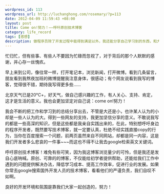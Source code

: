 ```yaml
--- 
wordpress_id: 113
wordpress_url: http://luchanghong.com/rosemary/?p=113
date: 2012-04-09 11:59:43 +08:00
layout: post
title: Come on!努力！——呼吁原创技术博客
category: life_record
tags: [感想]
description: 做程序员除了开发过程中能得到满足以外，我还能分享自己学习到的东西，和大家一起交流探讨，感到很高兴。但是有好多博客都是转载别人的文章，而且不加验证，大多是出于商业目的，疯狂的抓数据，真是没办法，呼吁大家搞原创。
---
```

忙归忙，但有些事、有些人不要因为忙碌而忽视了，对于背后的那个人默默的感谢，并心存一丝愧疚。

早上来到公司，像往常一样，打开笔记本，浏览新闻，打开微博。看到几条留言，朋友看到我熬夜加班的微博提醒我注意身体，很感动；有个网友说看到我写的博客，觉得很不错，期待我写得更多些……

北京天气已是20℃+，好天气，做自己感兴趣的工作，有人关心、支持、肯定，这才是生活的意义。我也会更加坚定对自己说：come on!努力！

我会不断的把工作和学习到的总结分享出去，不管是大还是小，也许某人认为的小却是一些人认为的大。得到一些网友的支持，我更加坚信分享的意义。不敢说我写的都是一些高深的知识，但是这些都是我亲自实践出来的，在此，特别想呼吁身边的程序开发者，既然要写技术博客，就一定要认真，杜绝不经实践直接copy的行为，当你在百度搜索一个问题，前两页虽然来自不同网站，却都是同一内容，这是我们开发者多么悲哀的一件事~~~而这也不得不让我去google检索英文关键词。

呼吁原创技术博客！难免有些可笑，因为我这博客浏览量少的可怜，但是我还是发自心底呐喊。原创、可靠的的博客，不仅能给初学者提供帮助，还能给我们工作中遇到的问题提供解决办法，降低学习成本、提高工作效率，促进行业的发展。如果你常去google搜索国外开发人员的技术博客，看看他们的严谨负责，我们自叹不如啊。

良好的开发环境和氛围是靠我们大家一起创造的，努力！
